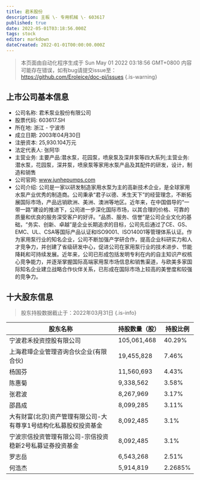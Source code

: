 ```yaml
---
title: 君禾股份
description: 主板 \- 专用机械 \- 603617
published: true
date: 2022-05-01T03:18:56.000Z
tags: stock
editor: markdown
dateCreated: 2022-01-01T00:00:00.000Z
---
```


> 本页面由自动化程序生成于 Sun May 01 2022 03:18:56 GMT+0800
> 内容可能存在错误，如有bug请提交issue至：https://github.com/Eroleice/doc-pi/issues
{.is-warning}

## 上市公司基本信息
- 公司名称: 君禾泵业股份有限公司
- 股票代码: 603617.SH
- 所在地: 浙江 - 宁波市
- 成立日期: 2003年04月30日
- 注册资本: 25,930.104万元
- 法定代表人: 张阿华
- 主营业务: 主要产品:潜水泵，花园泵，喷泉泵及深井泵等四大系列;主营业务:潜水泵，花园泵，深井泵，喷泉泵等家用水泵产品及其配件的研发，设计，制造和销售
- 公司官网: www.junhepumps.com
- 公司介绍: 公司是一家以研发制造家用水泵为主的高新技术企业，是全球家用水泵产业优秀的制造商。公司秉承“君子以德、禾生天下”的经营理念，不断拓展国际市场，产品远销欧洲、美洲、澳洲等地区。近年来，在中国倡导的“一带一路”建设的推进下，公司进一步深化国际市场，以其合理的价格、可靠的质量和优良的服务深受客户的好评。“品质、服务、信誉”是公司企业文化的基础，“务实、创新、卓越”是企业长期追求的目标，公司先后通过了CE、GS、EMC、UL、CSA等国际产品认证和ISO9001、ISO14001等管理体系认证。作为家用泵行业的知名企业，公司不断加强产学研合作，提高企业科研实力和人才竞争力，并创建了省级研发中心，促进公司在家用泵行业的技术进步、节能降耗和可持续发展。近年来，公司已形成包括发明专利在内的自主知识产权核心竞争能力，并逐渐掌握国际高端家用泵市场信息和销售渠道，与欧美多家国际知名企业建立战略合作伙伴关系，已形成在国际市场上较高的美誉度和较强的竞争力。


## 十大股东信息
> 股东持股数据截止于：2022年03月31日
{.is-info}

| 股东名称 | 持股数量（股） | 持股比例 |
| --- | --- | --- |
| 宁波君禾投资控股有限公司 | 105,061,468 | 40.29% |
| 上海君璋企业管理咨询合伙企业(有限合伙) | 19,455,828 | 7.46% |
| 杨国芬 | 11,560,693 | 4.43% |
| 陈惠菊 | 9,338,562 | 3.58% |
| 张君波 | 8,267,969 | 3.17% |
| 邵昌成 | 8,099,285 | 3.11% |
| 大有财富(北京)资产管理有限公司-大有尊享1号结构化私募股权投资基金 | 8,092,485 | 3.1% |
| 宁波宗信投资管理有限公司-宗信投资稳新2号私募证券投资基金 | 8,092,485 | 3.1% |
| 罗志岳 | 6,543,268 | 2.51% |
| 何浩杰 | 5,914,819 | 2.2685% |




